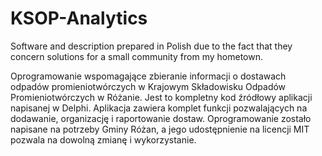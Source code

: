 # KSOP-Analytics

Software and description prepared in Polish due to the fact that they concern solutions for a small community from my hometown.

Oprogramowanie wspomagające zbieranie informacji o dostawach odpadów promieniotwórczych w Krajowym Składowisku Odpadów Promieniotwórczych w Różanie.
Jest to kompletny kod źródłowy aplikacji napisanej w Delphi.
Aplikacja zawiera komplet funkcji pozwalających na dodawanie, organizację i raportowanie dostaw.
Oprogramowanie zostało napisane na potrzeby Gminy Różan, a jego udostępnienie na licencji MIT pozwala na dowolną zmianę i wykorzystanie.
